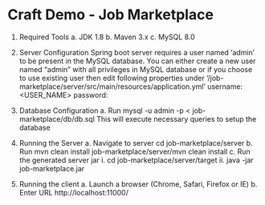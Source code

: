 # Craft Demo - Job Marketplace

1.    Required Tools
             a. JDK 1.8
             b. Maven 3.x
             c. MySQL 8.0
            
2.    Server Configuration
            Spring boot server requires a user named ‘admin’ to be present in the MySQL database. You can either create a new user named “admin” with all privileges in MySQL database or if you choose to use existing user then edit following properties under ‘/job-marketplace/server/src/main/resources/application.yml’
            username: <USER_NAME>
            password: <PASSWORD>
            
3.    Database Configuration
            a.    Run mysql -u admin -p < job-marketplace/db/db.sql
                  This will execute necessary queries to setup the database
            
4.    Running the Server
            a.    Navigate to server
                    cd job-marketplace/server
            b.    Run mvn clean install
                    job-marketplace/server/mvn clean install
            c.    Run the generated server jar
                        i.    cd job-marketplace/server/target
                        ii.    java -jar job-marketplace.jar
                        
5.    Running the client
            a.    Launch a browser (Chrome, Safari, Firefox or IE)
            b.    Enter URL http://localhost:11000/

